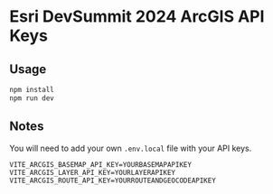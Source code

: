 # Esri DevSummit 2024 ArcGIS API Keys

## Usage

```sh
npm install
npm run dev
```

## Notes

You will need to add your own `.env.local` file with your API keys.

```
VITE_ARCGIS_BASEMAP_API_KEY=YOURBASEMAPAPIKEY
VITE_ARCGIS_LAYER_API_KEY=YOURLAYERAPIKEY
VITE_ARCGIS_ROUTE_API_KEY=YOURROUTEANDGEOCODEAPIKEY
```
